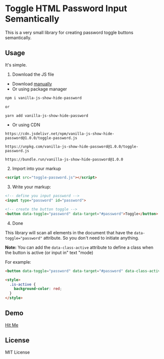 # Toggle HTML Password Input Semantically
This is a very small library for creating password toggle buttons semantically.

## Usage
It's simple.
1. Download the JS file
  - Download [manually](https://github.com/nauvalazhar/vanilla-js-show-hide-password/releases)
  - Or using package manager
  ```bash
  npm i vanilla-js-show-hide-password
  
  or
  
  yarn add vanilla-js-show-hide-password
  ```
  - Or using CDN
  ```
  https://cdn.jsdelivr.net/npm/vanilla-js-show-hide-password@1.0.0/toggle-password.js
  
  https://unpkg.com/vanilla-js-show-hide-password@1.0.0/toggle-password.js
  
  https://bundle.run/vanilla-js-show-hide-password@1.0.0
  ```
  
  
2. Import into your markup
```html
<script src="toggle-password.js"></script>
```
3. Write your markup:
```html
<!-- define you input password -->
<input type="password" id="password">

<!-- create the button toggle -->
<button data-toggle="password" data-target="#password">Toggle</button>
```
4. Done

This library will scan all elements in the document that have the `data-toggle="password"` attribute. So you don't need to initiate anything.

**Note:** You can add the `data-class-active` attribute to define a class when the button is active (or input in" text "mode)

For example:
```html
<button data-toggle="password" data-target="#password" data-class-active="is-active">Toggle</button>

<style>
  .is-active {
    background-color: red;
  }
</style>
```
## Demo
[Hit Me](https://codepen.io/mhdnauvalazhar/pen/XWbEQmv)

## License
MIT License
